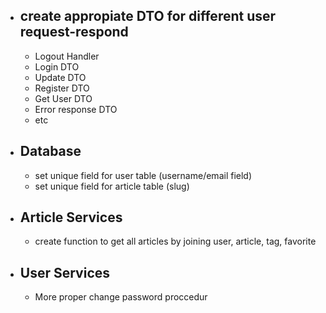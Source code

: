 - ## create appropiate DTO for different user request-respond
  - Logout Handler
  - Login DTO
  - Update DTO
  - Register DTO
  - Get User DTO
  - Error response DTO
  - etc
- ## Database
  - set unique field for user table (username/email field)
  - set unique field for article table (slug)
- ## Article Services
  - create function to get all articles by joining user, article, tag, favorite
- ## User Services
  - More proper change password proccedur